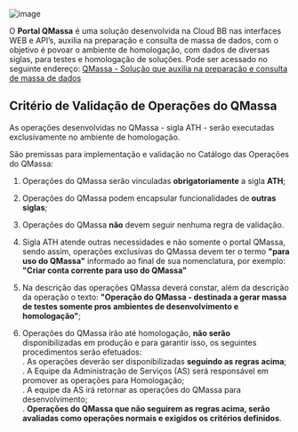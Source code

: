 ![image](/uploads/0c375935a432eb09ae44316cfdc3cce8/image.png)

O **Portal QMassa**  é uma solução desenvolvida na Cloud BB nas interfaces WEB e API’s, auxilia na preparação e consulta de massa de dados, com o objetivo é povoar o ambiente de homologação, com dados de diversas siglas, para testes e homologação de soluções.
Pode ser acessado no seguinte endereço: [QMassa - Solução que auxilia na preparação e consulta de massa de dados](https://qualidade.intranet.bb.com.br/massa-de-dados)

## **Critério de Validação de Operações do QMassa** ##

As operações desenvolvidas no QMassa - sigla ATH - serão executadas exclusivamente no ambiente de homologação.  

São premissas para implementação e validação no Catálogo das Operações do QMassa:  

1. Operações do QMassa serão vinculadas **obrigatoriamente** a sigla **ATH**;  

2. Operações do QMassa podem encapsular funcionalidades de **outras siglas**;  

3. Operações do QMassa **não** devem seguir nenhuma regra de validação.  

4. Sigla ATH atende outras necessidades e não somente o portal QMassa, sendo assim, operações exclusivas do QMassa devem ter o termo **"para uso do QMassa"** informado ao final de sua nomenclatura, por exemplo: **"Criar conta corrente para uso do QMassa"**
 
5. Na descrição das operações QMassa deverá constar, além da descrição da operação o texto: **"Operação do QMassa - destinada a gerar massa de testes somente pros ambientes de desenvolvimento e homologação"**;

6. Operações do QMassa irão até homologação, **não serão** disponibilizadas em produção e para garantir isso, os seguintes procedimentos serão efetuados:  
 . As operações deverão ser disponibilizadas **seguindo as regras acima**;  
 . A Equipe da Administração de Serviços (AS) será responsável em promover as operações para Homologação;  
 . A equipe da AS irá retornar as operações do QMassa para desenvolvimento;  
 . **Operações do QMassa que não seguirem as regras acima, serão avaliadas como operações normais e exigidos os critérios definidos**.
